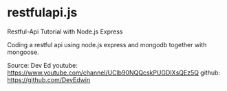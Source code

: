 # restfulapi.js
Restful-Api Tutorial with Node.js Express

Coding a restful api using node.js express and mongodb together with mongoose.

Source: Dev Ed
youtube: https://www.youtube.com/channel/UClb90NQQcskPUGDIXsQEz5Q
github: https://github.com/DevEdwin
